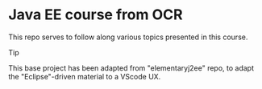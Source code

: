 # Java EE course from OCR

This repo serves to follow along various topics presented in this course.

> [!TIP]
> This base project has been adapted from "elementaryj2ee" repo, to adapt the "Eclipse"-driven material to a VScode UX.

